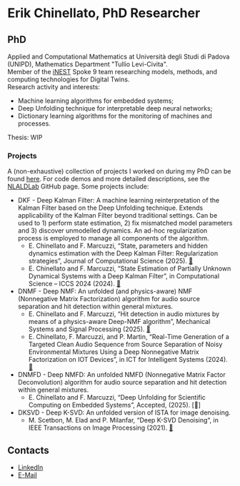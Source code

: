 # Erik Chinellato, PhD Researcher

## PhD 
Applied and Computational Mathematics at Università degli Studi di Padova (UNIPD), Mathematics Department "Tullio Levi-Civita".\
Member of the [iNEST](https://www.consorzioinest.it/#inest) Spoke 9 team researching models, methods, and computing technologies for Digital Twins.\
Research activity and interests:
- Machine learning algorithms for embedded systems;
- Deep Unfolding technique for interpretable deep neural networks;
- Dictionary learning algorithms for the monitoring of machines and processes.
 
Thesis: WIP
 
### Projects
A (non-exhaustive) collection of projects I worked on during my PhD can be found [here](https://github.com/ErikChinellato/PhD). For code demos and more detailed descriptions, see the [NLALDLab](https://github.com/NLALDlab) GitHub page. Some projects include:
- DKF - Deep Kalman Filter: A machine learning reinterpretation of the Kalman Filter based on the Deep Unfolding technique. Extends applicability of the Kalman Filter beyond traditional settings. Can be used to 1) perform state estimation, 2) fix mismatched model parameters and 3) discover unmodelled dynamics. An ad-hoc regularization process is employed to manage all components of the algorithm.
  - E. Chinellato and F. Marcuzzi, “State, parameters and hidden dynamics estimation with the Deep Kalman Filter: Regularization strategies”, Journal of Computational Science (2025). [🔗](https://doi.org/10.1016/j.jocs.2025.102569)
  - E. Chinellato and F. Marcuzzi, “State Estimation of Partially Unknown Dynamical Systems with a Deep Kalman Filter”, in Computational Science – ICCS 2024 (2024). [🔗](https://doi.org/10.1007/978-3-031-63775-9_22)
- DNMF - Deep NMF: An unfolded (and physics-aware) NMF (Nonnegative Matrix Factorization) algorithm for audio source separation and hit detection within general mixtures.
  - E. Chinellato and F. Marcuzzi, “Hit detection in audio mixtures by means of a physics-aware Deep-NMF algorithm”, Mechanical Systems and Signal Processing (2025). [🔗](https://doi.org/10.1016/j.ymssp.2024.112162)
  - E. Chinellato, F. Marcuzzi, and P. Martin, “Real-Time Generation of a Targeted Clean Audio Sequence from Source Separation of Noisy Environmental Mixtures Using a Deep Nonnegative Matrix Factorization on IOT Devices”, in ICT for Intelligent Systems (2024). [🔗](https://doi.org/10.1007/978-981-97-5810-4_23)
- DNMFD - Deep NMFD: An unfolded NMFD (Nonnegative Matrix Factor Deconvolution) algorithm for audio source separation and hit detection within general mixtures.
  - E. Chinellato and F. Marcuzzi, “Deep Unfolding for Scientific Computing on Embedded Systems”, Accepted, (2025). [🔗]
- DKSVD - Deep K-SVD: An unfolded version of ISTA for image denoising.
  - M. Scetbon, M. Elad and P. Milanfar, “Deep K-SVD Denoising“, in IEEE Transactions on Image Processing (2021). [🔗](https://doi.org/10.1109/TIP.2021.3090531)

## Contacts
- [LinkedIn](www.linkedin.com/in/erik-chinellato-200757357)
- [E-Mail](mailto:chinellato.erik@gmail.com)

